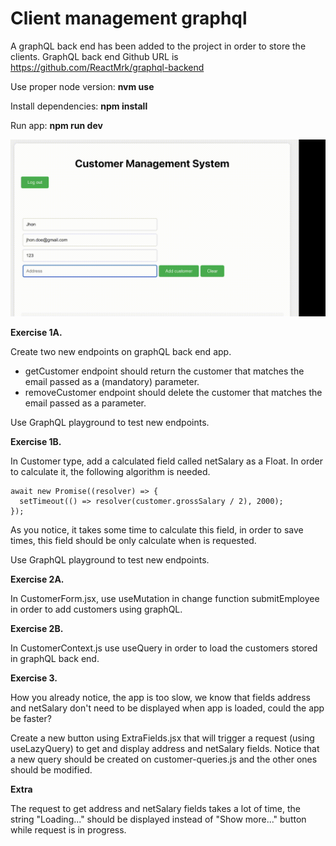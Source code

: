 # **Client management graphql**

A graphQL back end has been added to the project in order to store the clients.
GraphQL back end Github URL is https://github.com/ReactMrk/graphql-backend

Use proper node version: **nvm use**

Install dependencies: **npm install**

Run app: **npm run dev**

![Demo](https://github.com/ReactMrk/hooks-kata/blob/main/assets/demo.gif?raw=true)

**Exercise 1A.**

Create two new endpoints on graphQL back end app.

- getCustomer endpoint should return the customer that matches the email passed as a (mandatory) parameter.
- removeCustomer endpoint should delete the customer that matches the email passed as a parameter.

Use GraphQL playground to test new endpoints.

**Exercise 1B.**

In Customer type, add a calculated field called netSalary as a Float. In order to calculate it, the following algorithm is needed.

```
await new Promise((resolver) => {
  setTimeout(() => resolver(customer.grossSalary / 2), 2000);
});
```

As you notice, it takes some time to calculate this field, in order to save times, this field should be only calculate when is requested.

Use GraphQL playground to test new endpoints.

**Exercise 2A.**

In CustomerForm.jsx, use useMutation in change function submitEmployee in order to add customers using graphQL.

**Exercise 2B.**

In CustomerContext.js use useQuery in order to load the customers stored in graphQL back end.

**Exercise 3.**

How you already notice, the app is too slow, we know that fields address and netSalary don't need to be displayed when app is loaded, could the app be faster?

Create a new button using ExtraFields.jsx that will trigger a request (using useLazyQuery) to get and display address and netSalary fields.
Notice that a new query should be created on customer-queries.js and the other ones should be modified.

**Extra**

The request to get address and netSalary fields takes a lot of time, the string "Loading..." should be displayed instead of "Show more..." button while request is in progress.
